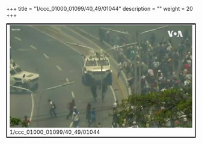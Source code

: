 +++
title = "1/ccc_01000_01099/40_49/01044"
description = ""
weight = 20
+++

<table style="border:2px solid black;max-width:800px;max-height:800px;" 
><tr><td>
<img class="center-fit-jpg"
src="/jpg_/aaa_20190430_NxaOmWaI8sI_01043.jpg">
1/ccc_01000_01099/40_49/01044
</img></td></tr></table>
